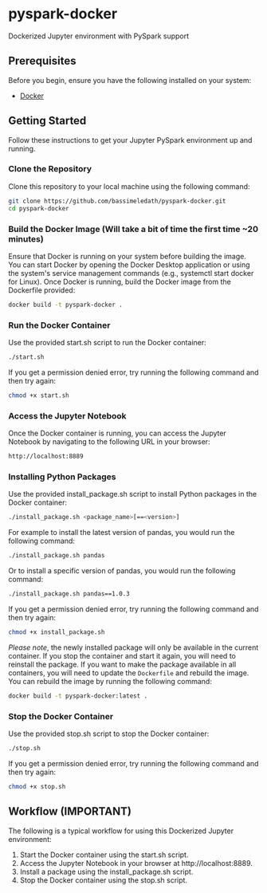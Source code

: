 # pyspark-docker
Dockerized Jupyter environment with PySpark support

## Prerequisites

Before you begin, ensure you have the following installed on your system:

- [Docker](https://docs.docker.com/get-docker/)

## Getting Started

Follow these instructions to get your Jupyter PySpark environment up and running.

### Clone the Repository

Clone this repository to your local machine using the following command:

```bash
git clone https://github.com/bassimeledath/pyspark-docker.git
cd pyspark-docker
```

### Build the Docker Image (Will take a bit of time the first time ~20 minutes)

Ensure that Docker is running on your system before building the image. You can start Docker by opening the Docker Desktop application or using the system's service management commands (e.g., systemctl start docker for Linux). Once Docker is running, build the Docker image from the Dockerfile provided:

```bash
docker build -t pyspark-docker .
```

### Run the Docker Container
Use the provided start.sh script to run the Docker container:

```bash
./start.sh
```

If you get a permission denied error, try running the following command and then try again:

```bash
chmod +x start.sh
```

### Access the Jupyter Notebook
Once the Docker container is running, you can access the Jupyter Notebook by navigating to the following URL in your browser:

```bash
http://localhost:8889
```

### Installing Python Packages
Use the provided install_package.sh script to install Python packages in the Docker container:

```bash
./install_package.sh <package_name>[==<version>]
```
For example to install the latest version of pandas, you would run the following command:

```bash
./install_package.sh pandas
```
Or to install a specific version of pandas, you would run the following command:

```bash
./install_package.sh pandas==1.0.3
```
If you get a permission denied error, try running the following command and then try again:

```bash
chmod +x install_package.sh
```

*Please note*, the newly installed package will only be available in the current container. If you stop the container and start it again, you will need to reinstall the package. If you want to make the package available in all containers, you will need to update the `Dockerfile` and rebuild the image. You can rebuild the image by running the following command:

```bash
docker build -t pyspark-docker:latest .
```

### Stop the Docker Container
Use the provided stop.sh script to stop the Docker container:

```bash
./stop.sh
```

If you get a permission denied error, try running the following command and then try again:

```bash
chmod +x stop.sh
```

## Workflow (IMPORTANT)

The following is a typical workflow for using this Dockerized Jupyter environment:

1. Start the Docker container using the start.sh script.
2. Access the Jupyter Notebook in your browser at http://localhost:8889.
3. Install a package using the install_package.sh script.
4. Stop the Docker container using the stop.sh script.




